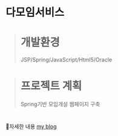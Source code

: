 # 다모임서비스

#
> # 개발환경
> JSP/Spring/JavaScript/Html5/Oracle
 #
> # 프로젝트 계획
>
>Spring기반 모임개설 웹페이지 구축
#
📌자세한 내용 
[my blog](https://vhe1723.tistory.com/64)
